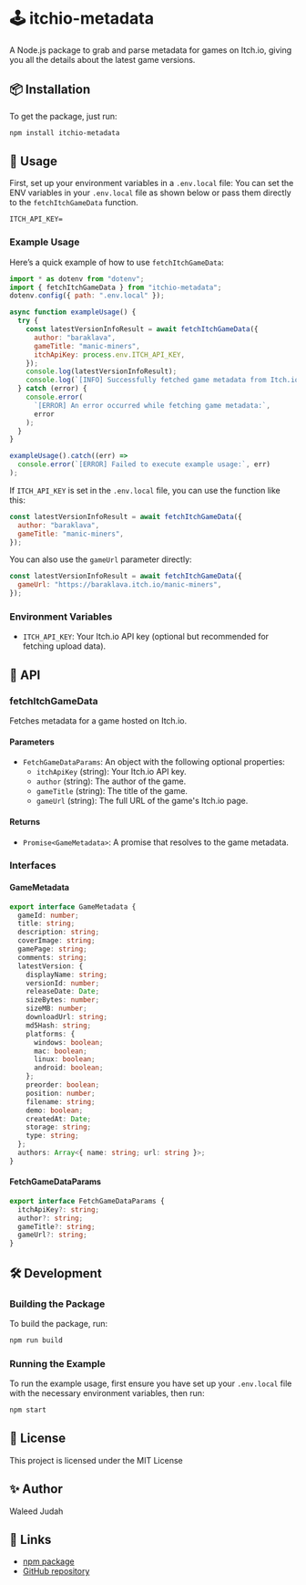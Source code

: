# 🕹️ itchio-metadata

A Node.js package to grab and parse metadata for games on Itch.io, giving you all the details about the latest game versions.

## 📦 Installation

To get the package, just run:

```bash
npm install itchio-metadata
```

## 🚀 Usage

First, set up your environment variables in a `.env.local` file:
You can set the ENV variables in your `.env.local` file as shown below or pass them directly to the `fetchItchGameData` function.

```plaintext
ITCH_API_KEY=
```

### Example Usage

Here’s a quick example of how to use `fetchItchGameData`:

```javascript
import * as dotenv from "dotenv";
import { fetchItchGameData } from "itchio-metadata";
dotenv.config({ path: ".env.local" });

async function exampleUsage() {
  try {
    const latestVersionInfoResult = await fetchItchGameData({
      author: "baraklava",
      gameTitle: "manic-miners",
      itchApiKey: process.env.ITCH_API_KEY,
    });
    console.log(latestVersionInfoResult);
    console.log(`[INFO] Successfully fetched game metadata from Itch.io`);
  } catch (error) {
    console.error(
      `[ERROR] An error occurred while fetching game metadata:`,
      error
    );
  }
}

exampleUsage().catch((err) =>
  console.error(`[ERROR] Failed to execute example usage:`, err)
);
```

If `ITCH_API_KEY` is set in the `.env.local` file, you can use the function like this:

```javascript
const latestVersionInfoResult = await fetchItchGameData({
  author: "baraklava",
  gameTitle: "manic-miners",
});
```

You can also use the `gameUrl` parameter directly:

```javascript
const latestVersionInfoResult = await fetchItchGameData({
  gameUrl: "https://baraklava.itch.io/manic-miners",
});
```

### Environment Variables

- `ITCH_API_KEY`: Your Itch.io API key (optional but recommended for fetching upload data).

## 📘 API

### fetchItchGameData

Fetches metadata for a game hosted on Itch.io.

#### Parameters

- `FetchGameDataParams`: An object with the following optional properties:
  - `itchApiKey` (string): Your Itch.io API key.
  - `author` (string): The author of the game.
  - `gameTitle` (string): The title of the game.
  - `gameUrl` (string): The full URL of the game's Itch.io page.

#### Returns

- `Promise<GameMetadata>`: A promise that resolves to the game metadata.

### Interfaces

#### GameMetadata

```typescript
export interface GameMetadata {
  gameId: number;
  title: string;
  description: string;
  coverImage: string;
  gamePage: string;
  comments: string;
  latestVersion: {
    displayName: string;
    versionId: number;
    releaseDate: Date;
    sizeBytes: number;
    sizeMB: number;
    downloadUrl: string;
    md5Hash: string;
    platforms: {
      windows: boolean;
      mac: boolean;
      linux: boolean;
      android: boolean;
    };
    preorder: boolean;
    position: number;
    filename: string;
    demo: boolean;
    createdAt: Date;
    storage: string;
    type: string;
  };
  authors: Array<{ name: string; url: string }>;
}
```

#### FetchGameDataParams

```typescript
export interface FetchGameDataParams {
  itchApiKey?: string;
  author?: string;
  gameTitle?: string;
  gameUrl?: string;
}
```

## 🛠️ Development

### Building the Package

To build the package, run:

```bash
npm run build
```

### Running the Example

To run the example usage, first ensure you have set up your `.env.local` file with the necessary environment variables, then run:

```bash
npm start
```

## 📜 License

This project is licensed under the MIT License

## ✨ Author

Waleed Judah

## 📌 Links

- [npm package](https://www.npmjs.com/package/itchio-metadata)
- [GitHub repository](https://github.com/Wal33D/itchio-metadata)

